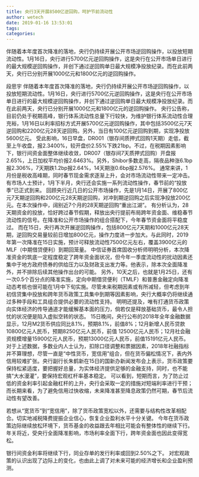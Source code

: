 ```yaml
---
title: 央行3天开展8500亿逆回购，呵护节前流动性
author: wetech
date: 2019-01-16 13:53:01
tags: 
categories: 
---
```

伴随着本年度首次降准的落地，央行仍持续开展公开市场逆回购操作，以投放短期流动性。1月16日，央行进行5700亿元逆回购操作，这是央行在公开市场单日进行的最大规模逆回购操作，并创下通过逆回购单日最大规模净投放纪录。而在此前两天，央行已分别开展1000亿元和1800亿元的逆回购操作。
<!-- more -->
段思宇
伴随着本年度首次降准的落地，央行仍持续开展公开市场逆回购操作，以投放短期流动性。1月16日，央行进行5700亿元逆回购操作，这是央行在公开市场单日进行的最大规模逆回购操作，并创下通过逆回购单日最大规模净投放纪录。而在此前两天，央行已分别开展1000亿元和1800亿元的逆回购操作。
央行公告称，目前仍处于税期高峰，银行体系流动性总量下行较快，为维护银行体系流动性合理充裕，1月16日以利率招标方式开展5700亿元逆回购操作，其中包括3500亿元7天逆回购和2200亿元28天逆回购。另外，当日有100亿元逆回购到期，实现净投放5600亿元。
受此影响，16日早盘，DR001（银存间质押式回购1天期）走低，截至上午收盘，报2.3400%，较开盘价2.55%下跌21bp。不过，在税期因素影响下，银行间资金面整体继续收敛，DR007（银存间7天质押式回购）开盘报2.65%，上日加权平均价报2.6463%。另外，Shibor多数走高，隔夜品种涨6.1bp报2.306%，7天期跌1.2bp报2.64%，14天期涨0.6bp报2.576%。
通常来讲，1月份是税收高峰期，同时春节现金需求逐渐上升，会对市场流动性带来一定冲击。有市场人士预计，1月下半月，央行还会实施一系列流动性操作，春节前的“投放季”已正式到来。
回顾央行近几日的公开市场操作，先是1月14日，开展了800亿元7天期逆回购和200亿元28天期逆回购，对冲到期逆回购之后实现净投放200亿元。在本次操作中，阔别近7个月的28天期逆回购“重出江湖”。
有分析认为，28天期资金的投放，恰好跨过春节假期，释放出央行提前布局跨年资金面、维稳春节流动性的信号。在降准和公开市场操作的组合搭配下，今年春节资金面将平稳度过。
而在15日，央行再次开展逆回购操作，包括800亿元7天期和1000亿元28天期，逆回购交易量较前日增加800亿元，操作力度进一步加大。与此同时，2019年第一次降准在15日实施，预计可释放流动性7500亿元左右，覆盖3900亿元的MLF（中期借贷便利）到期回笼量。
中信证券首席固收分析师明明分析，本次降准资金的筑底一定程度稳定了跨年资金面状况，但今年一季度流动性的扰动因素还集中于地方政府债券的供给压力以及财政支出发力等。他表示，除本次全面降准外，并不排除后续其他操作出台的可能。
另外，10天之后，也就是1月25日，还有一次0.5个百分点的降准实施，定向中期借贷便利（TMLF）和普惠金融定向降准动态考核也很可能在1月中下旬实施。尽管未来税期因素或有所减轻，但考虑到年初信贷集中投放和跨年货币政策工具集中到期等因素影响，央行大概率仍将继续通过多种手段和工具组合提供必要的流动性支持。
明明还提及，唯有打通货币政策向实体经济的传导通道才能缓解基本面的压力，倘若仅是释放基础货币，最令人担忧的状况便是陷入虚拟空转的状态。
15日晚间，央行公布的2018年全年金融数据显示，12月M2货币供应同比8.1%，预期8.1%，前值8%；12月新增人民币贷款10800亿元人民币，预期8250亿元人民币，前值 12500亿元人民币；12月社会融资规模增量15900亿元人民币，预期13000亿元人民币，前值15191亿元人民币。
对于上述数据，多数业内人士认为，扣除口径调整和票据因素，2018年社融指标并不算理想，尽管一直是“中性货币，宽信用”组合，但在货币偏松情况下，表内外信用较难扩张。央行副行长朱鹤新在15日的国新办新闻发布会上表示，货币政策要保持松紧适度，要把握好总量，为实体经济提供足够的金融支持，同时，也不能搞“大水漫灌”，要保持宏观杠杆率基本稳定。
可以看到，短期而言，为了防止过低的资金利率引起金融杠杆的上升，央行会采取一定的措施对短端利率进行干预；而长期来看，为了避免信用过快收缩，未来降准甚至降息政策仍然可期，春节后流动性有望改善。
 
 
若想从“宽货币”到“宽信用”，除了货币政策宽松以外，还需要与结构性改革相配合。切实地减税降费提振企业信心，恢复企业盈利水平十分关键。
今年在货币政策边际继续放松环境下，货币基金的收益跟去年相比可能会有整体性的继续下行。
年关将近，受央行全面降准影响，市场利率全面下行，跨年资金面也因此变得宽松。
银行间资金利率将继续下行，同业存单的发行利率或回到2.50%之下。
对宏观政策的认识出现了边际上的变化，也由此上调了对未来可能的经济增长和企业盈利预测。
